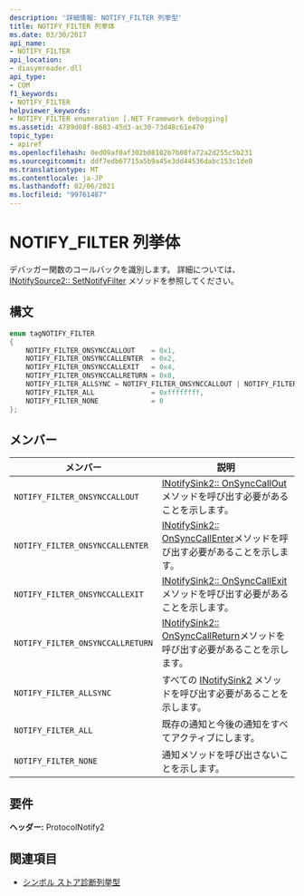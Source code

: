 ```yaml
---
description: '詳細情報: NOTIFY_FILTER 列挙型'
title: NOTIFY_FILTER 列挙体
ms.date: 03/30/2017
api_name:
- NOTIFY_FILTER
api_location:
- diasymreader.dll
api_type:
- COM
f1_keywords:
- NOTIFY_FILTER
helpviewer_keywords:
- NOTIFY_FILTER enumeration [.NET Framework debugging]
ms.assetid: 4789d08f-8683-45d3-ac30-73d48c61e470
topic_type:
- apiref
ms.openlocfilehash: 0ed09af0af302b08102b7b08fa72a2d255c5b231
ms.sourcegitcommit: ddf7edb67715a5b9a45e3dd44536dabc153c1de0
ms.translationtype: MT
ms.contentlocale: ja-JP
ms.lasthandoff: 02/06/2021
ms.locfileid: "99761487"
---
```

# <a name="notify_filter-enumeration"></a>NOTIFY_FILTER 列挙体

デバッガー関数のコールバックを識別します。 詳細については、 [INotifySource2:: SetNotifyFilter](inotifysource2-setnotifyfilter-method.md) メソッドを参照してください。  
  
## <a name="syntax"></a>構文  
  
```cpp  
enum tagNOTIFY_FILTER  
{  
    NOTIFY_FILTER_ONSYNCCALLOUT    = 0x1,  
    NOTIFY_FILTER_ONSYNCCALLENTER  = 0x2,  
    NOTIFY_FILTER_ONSYNCCALLEXIT   = 0x4,  
    NOTIFY_FILTER_ONSYNCCALLRETURN = 0x8,  
    NOTIFY_FILTER_ALLSYNC = NOTIFY_FILTER_ONSYNCCALLOUT | NOTIFY_FILTER_ONSYNCCALLENTER | NOTIFY_FILTER_ONSYNCCALLEXIT | NOTIFY_FILTER_ONSYNCCALLRETURN,  
    NOTIFY_FILTER_ALL              = 0xffffffff,  
    NOTIFY_FILTER_NONE             = 0  
};  
```  
  
## <a name="members"></a>メンバー  
  
|メンバー|説明|  
|------------|-----------------|  
|`NOTIFY_FILTER_ONSYNCCALLOUT`|[INotifySink2:: OnSyncCallOut](inotifysink2-onsynccallout-method.md)メソッドを呼び出す必要があることを示します。|  
|`NOTIFY_FILTER_ONSYNCCALLENTER`|[INotifySink2:: OnSyncCallEnter](inotifysink2-onsynccallenter-method.md)メソッドを呼び出す必要があることを示します。|  
|`NOTIFY_FILTER_ONSYNCCALLEXIT`|[INotifySink2:: OnSyncCallExit](inotifysink2-onsynccallexit-method.md)メソッドを呼び出す必要があることを示します。|  
|`NOTIFY_FILTER_ONSYNCCALLRETURN`|[INotifySink2:: OnSyncCallReturn](inotifysink2-onsynccallreturn-method.md)メソッドを呼び出す必要があることを示します。|  
|`NOTIFY_FILTER_ALLSYNC`|すべての [INotifySink2](inotifysink2-interface.md) メソッドを呼び出す必要があることを示します。|  
|`NOTIFY_FILTER_ALL`|既存の通知と今後の通知をすべてアクティブにします。|  
|`NOTIFY_FILTER_NONE`|通知メソッドを呼び出さないことを示します。|  
  
## <a name="requirements"></a>要件  

 **ヘッダー:** ProtocolNotify2  
  
## <a name="see-also"></a>関連項目

- [シンボル ストア診断列挙型](diagnostics-symbol-store-enumerations.md)
